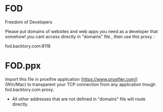 # FOD
Freedom of Developers


Please put domains of websites and web apps you need as a developer that somehow! you cant access directly  in "domains" file , then use this proxy :

fod.backtory.com:8118



# FOD.ppx
Import this file in proxifire application (https://www.proxifier.com/) (Win/Mac) to transparent your TCP connection from any application trough fod.backtory.com proxy.
* All other addresses that are not defined in "domains" file will route directly.
